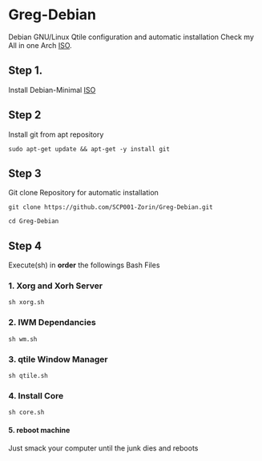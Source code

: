 # Greg-Debian
Debian GNU/Linux Qtile configuration and automatic installation
Check my All in one Arch [ISO](https://www.youtube.com/watch?v=dQw4w9WgXcQ).

## Step 1.
Install Debian-Minimal [ISO](https://www.youtube.com/watch?v=dQw4w9WgXcQ)

## Step 2
Install git from apt repository
  
```
sudo apt-get update && apt-get -y install git
```
	
## Step 3
	
Git clone Repository for automatic installation
	
```
git clone https://github.com/SCP001-Zorin/Greg-Debian.git

cd Greg-Debian

```

## Step 4

Execute(sh) in **order** the followings Bash Files

### 1. Xorg and Xorh Server

```
sh xorg.sh
```

### 2. IWM Dependancies

```
sh wm.sh
```

### 3. qtile Window Manager

```
sh qtile.sh
```

### 4. Install Core
```
sh core.sh
```

#### 5. reboot machine

Just smack your computer until the junk dies and reboots
